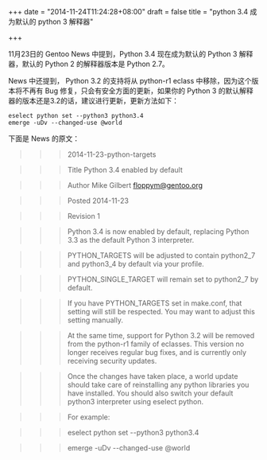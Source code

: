 +++
date = "2014-11-24T11:24:28+08:00"
draft = false
title = "python 3.4 成为默认的 python 3 解释器"

+++

11月23日的 Gentoo News 中提到，Python 3.4 现在成为默认的 Python 3 解释器，默认的 Python 2 的解释器版本是 Python 2.7。
<!--more-->

News 中还提到， Python 3.2 的支持将从 python-r1 eclass 中移除，因为这个版本将不再有 Bug 修复，只会有安全方面的更新，如果你的 Python 3 的默认解释器的版本还是3.2的话，建议进行更新，更新方法如下：

``` shell
eselect python set --python3 python3.4
emerge -uDv --changed-use @world
```

下面是 News 的原文：

>>>2014-11-23-python-targets

>>>Title                     Python 3.4 enabled by default

>>>Author                    Mike Gilbert <floppym@gentoo.org>

>>>Posted                    2014-11-23

>>>Revision                  1

>>>Python 3.4 is now enabled by default, replacing Python 3.3 as the default Python 3 interpreter.

>>>PYTHON_TARGETS will be adjusted to contain python2_7 and python3_4 by default via your profile.

>>>PYTHON_SINGLE_TARGET will remain set to python2_7 by default.

>>>If you have PYTHON_TARGETS set in make.conf, that setting will still be respected. You may want to adjust this setting manually.

>>>At the same time, support for Python 3.2 will be removed from the python-r1 family of eclasses. This version no longer receives regular bug fixes, and is currently only receiving security updates.

>>>Once the changes have taken place, a world update should take care of reinstalling any python libraries you have installed. You should also switch your default python3 interpreter using eselect python.

>>>For example:

>>>eselect python set --python3 python3.4

>>>emerge -uDv --changed-use @world
